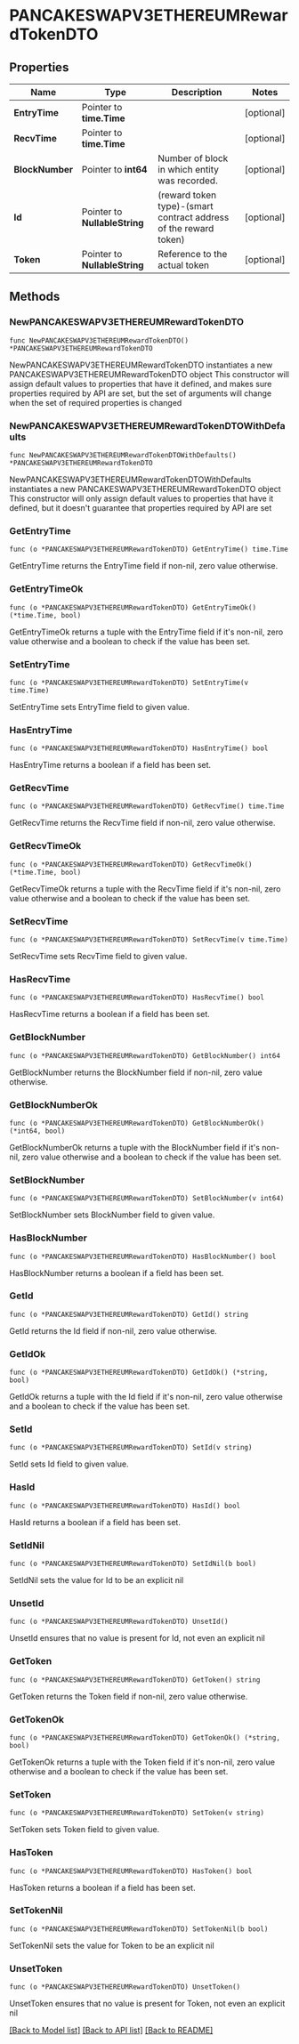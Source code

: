 # PANCAKESWAPV3ETHEREUMRewardTokenDTO

## Properties

Name | Type | Description | Notes
------------ | ------------- | ------------- | -------------
**EntryTime** | Pointer to **time.Time** |  | [optional] 
**RecvTime** | Pointer to **time.Time** |  | [optional] 
**BlockNumber** | Pointer to **int64** | Number of block in which entity was recorded. | [optional] 
**Id** | Pointer to **NullableString** | (reward token type)-(smart contract address of the reward token) | [optional] 
**Token** | Pointer to **NullableString** | Reference to the actual token | [optional] 

## Methods

### NewPANCAKESWAPV3ETHEREUMRewardTokenDTO

`func NewPANCAKESWAPV3ETHEREUMRewardTokenDTO() *PANCAKESWAPV3ETHEREUMRewardTokenDTO`

NewPANCAKESWAPV3ETHEREUMRewardTokenDTO instantiates a new PANCAKESWAPV3ETHEREUMRewardTokenDTO object
This constructor will assign default values to properties that have it defined,
and makes sure properties required by API are set, but the set of arguments
will change when the set of required properties is changed

### NewPANCAKESWAPV3ETHEREUMRewardTokenDTOWithDefaults

`func NewPANCAKESWAPV3ETHEREUMRewardTokenDTOWithDefaults() *PANCAKESWAPV3ETHEREUMRewardTokenDTO`

NewPANCAKESWAPV3ETHEREUMRewardTokenDTOWithDefaults instantiates a new PANCAKESWAPV3ETHEREUMRewardTokenDTO object
This constructor will only assign default values to properties that have it defined,
but it doesn't guarantee that properties required by API are set

### GetEntryTime

`func (o *PANCAKESWAPV3ETHEREUMRewardTokenDTO) GetEntryTime() time.Time`

GetEntryTime returns the EntryTime field if non-nil, zero value otherwise.

### GetEntryTimeOk

`func (o *PANCAKESWAPV3ETHEREUMRewardTokenDTO) GetEntryTimeOk() (*time.Time, bool)`

GetEntryTimeOk returns a tuple with the EntryTime field if it's non-nil, zero value otherwise
and a boolean to check if the value has been set.

### SetEntryTime

`func (o *PANCAKESWAPV3ETHEREUMRewardTokenDTO) SetEntryTime(v time.Time)`

SetEntryTime sets EntryTime field to given value.

### HasEntryTime

`func (o *PANCAKESWAPV3ETHEREUMRewardTokenDTO) HasEntryTime() bool`

HasEntryTime returns a boolean if a field has been set.

### GetRecvTime

`func (o *PANCAKESWAPV3ETHEREUMRewardTokenDTO) GetRecvTime() time.Time`

GetRecvTime returns the RecvTime field if non-nil, zero value otherwise.

### GetRecvTimeOk

`func (o *PANCAKESWAPV3ETHEREUMRewardTokenDTO) GetRecvTimeOk() (*time.Time, bool)`

GetRecvTimeOk returns a tuple with the RecvTime field if it's non-nil, zero value otherwise
and a boolean to check if the value has been set.

### SetRecvTime

`func (o *PANCAKESWAPV3ETHEREUMRewardTokenDTO) SetRecvTime(v time.Time)`

SetRecvTime sets RecvTime field to given value.

### HasRecvTime

`func (o *PANCAKESWAPV3ETHEREUMRewardTokenDTO) HasRecvTime() bool`

HasRecvTime returns a boolean if a field has been set.

### GetBlockNumber

`func (o *PANCAKESWAPV3ETHEREUMRewardTokenDTO) GetBlockNumber() int64`

GetBlockNumber returns the BlockNumber field if non-nil, zero value otherwise.

### GetBlockNumberOk

`func (o *PANCAKESWAPV3ETHEREUMRewardTokenDTO) GetBlockNumberOk() (*int64, bool)`

GetBlockNumberOk returns a tuple with the BlockNumber field if it's non-nil, zero value otherwise
and a boolean to check if the value has been set.

### SetBlockNumber

`func (o *PANCAKESWAPV3ETHEREUMRewardTokenDTO) SetBlockNumber(v int64)`

SetBlockNumber sets BlockNumber field to given value.

### HasBlockNumber

`func (o *PANCAKESWAPV3ETHEREUMRewardTokenDTO) HasBlockNumber() bool`

HasBlockNumber returns a boolean if a field has been set.

### GetId

`func (o *PANCAKESWAPV3ETHEREUMRewardTokenDTO) GetId() string`

GetId returns the Id field if non-nil, zero value otherwise.

### GetIdOk

`func (o *PANCAKESWAPV3ETHEREUMRewardTokenDTO) GetIdOk() (*string, bool)`

GetIdOk returns a tuple with the Id field if it's non-nil, zero value otherwise
and a boolean to check if the value has been set.

### SetId

`func (o *PANCAKESWAPV3ETHEREUMRewardTokenDTO) SetId(v string)`

SetId sets Id field to given value.

### HasId

`func (o *PANCAKESWAPV3ETHEREUMRewardTokenDTO) HasId() bool`

HasId returns a boolean if a field has been set.

### SetIdNil

`func (o *PANCAKESWAPV3ETHEREUMRewardTokenDTO) SetIdNil(b bool)`

 SetIdNil sets the value for Id to be an explicit nil

### UnsetId
`func (o *PANCAKESWAPV3ETHEREUMRewardTokenDTO) UnsetId()`

UnsetId ensures that no value is present for Id, not even an explicit nil
### GetToken

`func (o *PANCAKESWAPV3ETHEREUMRewardTokenDTO) GetToken() string`

GetToken returns the Token field if non-nil, zero value otherwise.

### GetTokenOk

`func (o *PANCAKESWAPV3ETHEREUMRewardTokenDTO) GetTokenOk() (*string, bool)`

GetTokenOk returns a tuple with the Token field if it's non-nil, zero value otherwise
and a boolean to check if the value has been set.

### SetToken

`func (o *PANCAKESWAPV3ETHEREUMRewardTokenDTO) SetToken(v string)`

SetToken sets Token field to given value.

### HasToken

`func (o *PANCAKESWAPV3ETHEREUMRewardTokenDTO) HasToken() bool`

HasToken returns a boolean if a field has been set.

### SetTokenNil

`func (o *PANCAKESWAPV3ETHEREUMRewardTokenDTO) SetTokenNil(b bool)`

 SetTokenNil sets the value for Token to be an explicit nil

### UnsetToken
`func (o *PANCAKESWAPV3ETHEREUMRewardTokenDTO) UnsetToken()`

UnsetToken ensures that no value is present for Token, not even an explicit nil

[[Back to Model list]](../README.md#documentation-for-models) [[Back to API list]](../README.md#documentation-for-api-endpoints) [[Back to README]](../README.md)



